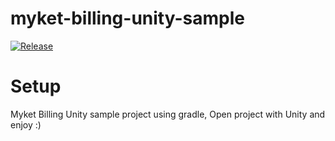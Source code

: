 # myket-billing-unity-sample 
[![Release](https://jitpack.io/v/myketstore/myket-billing-unity-sample.svg)](https://jitpack.io/#myketstore/myket-billing-unity-sample)

# Setup
Myket Billing Unity sample project using gradle, Open project with Unity and enjoy :)

